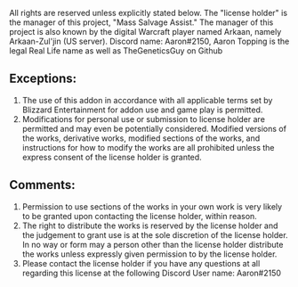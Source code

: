 All rights are reserved unless explicitly stated below. The "license holder" is the manager of this project, "Mass Salvage Assist." The manager of this project is also known by the digital Warcraft player named Arkaan, namely Arkaan-Zul'jin (US server). Discord name: Aaron#2150, Aaron Topping is the legal Real Life name as well as TheGeneticsGuy on Github

## Exceptions:

1. The use of this addon in accordance with all applicable terms set by Blizzard Entertainment for addon use and game play is permitted.
2. Modifications for personal use or submission to license holder are permitted and may even be potentially considered. Modified versions of the works, derivative works, modified sections of the works, and instructions for how to modify the works are all prohibited unless the express consent of the license holder is granted.

## Comments:

1. Permission to use sections of the works in your own work is very likely to be granted upon contacting the license holder, within reason.
2. The right to distribute the works is reserved by the license holder and the judgement to grant use is at the sole discretion of the license holder. In no way or form may a person other than the license holder distribute the works unless expressly given permission to by the license holder.
3. Please contact the license holder if you have any questions at all regarding this license at the following Discord User name: Aaron#2150